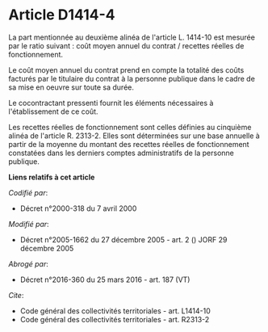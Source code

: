 # Article D1414-4

La part mentionnée au deuxième alinéa de l'article L. 1414-10 est mesurée par le ratio suivant : coût moyen annuel du
contrat / recettes réelles de fonctionnement. 

Le coût moyen annuel du contrat prend en compte la totalité des coûts facturés par le titulaire du contrat à la personne
publique dans le cadre de sa mise en oeuvre sur toute sa durée. 

Le cocontractant pressenti fournit les éléments nécessaires à l'établissement de ce coût. 

Les recettes réelles de fonctionnement sont celles définies au cinquième alinéa de l'article R. 2313-2. Elles sont
déterminées sur une base annuelle à partir de la moyenne du montant des recettes réelles de fonctionnement constatées dans
les derniers comptes administratifs de la personne publique.

**Liens relatifs à cet article**

_Codifié par_:

  - Décret n°2000-318 du 7 avril 2000

_Modifié par_:

  - Décret n°2005-1662 du 27 décembre 2005 - art. 2 () JORF 29 décembre 2005

_Abrogé par_:

  - Décret n°2016-360 du 25 mars 2016 - art. 187 (VT)

_Cite_:

  - Code général des collectivités territoriales - art. L1414-10
  - Code général des collectivités territoriales - art. R2313-2
